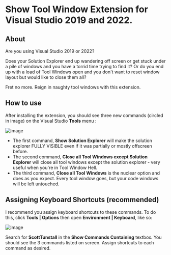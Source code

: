 # Show Tool Window Extension for Visual Studio 2019 and 2022.

## About

Are you using Visual Studio 2019 or 2022?

Does your Solution Explorer end up wandering off screen or get stuck under a pile of windows and you have a torrid time trying to find it?
Or do you end up with a load of Tool Windows open and you don't want to reset window layout but would like to close them all?

Fret no more. Reign in naughty tool windows with this extension.


## How to use

After installing the extension, you should see three new commands (circled in image) on the Visual Studio **Tools** menu :

![image](https://github.com/user-attachments/assets/c5e0c14e-f341-45ba-9e6d-842b554f74ed)


* The first command, **Show Solution Explorer** will make the solution explorer FULLY VISIBLE even if it was partially or mostly offscreen before.
* The second command, **Close all Tool Windows except Solution Explorer** will close all tool windows except the solution explorer - very useful when you're in Tool Window Hell. 
* The third command, **Close all Tool Windows** is the nuclear option and does as you expect. Every tool window goes, but your code windows will be left untouched. 


## Assigning Keyboard Shortcuts (recommended)

I recommend you assign keyboard shortcuts to these commands. To do this, click **Tools | Options** then open **Environment | Keyboard**, like so:

![image](https://github.com/user-attachments/assets/be8c2e2b-e840-452e-9220-e81ea408da81)

Search for **ScottTunstall** in the **Show Commands Containing** textbox. You should see the 3 commands listed on screen. Assign shortcuts to each command as desired.
